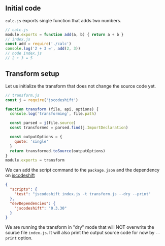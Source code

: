 ## Initial code

`calc.js` exports single function that adds two numbers.

```js
// calc.js
module.exports = function add(a, b) { return a + b }
// index.js
const add = require('./calc')
console.log('2 + 3 =', add(2, 3))
// node index.js
// 2 + 3 = 5
```

## Transform setup

Let us initialize the transform that does not change the source
code yet.

```js
// transform.js
const j = require('jscodeshift')

function transform (file, api, options) {
  console.log('transforming', file.path)

  const parsed = j(file.source)
  const transformed = parsed.find(j.ImportDeclaration)

  const outputOptions = {
    quote: 'single'
  }
  return transformed.toSource(outputOptions)
}
module.exports = transform
```

We can add the script command to the `package.json` and the
dependency on [jscodeshift](https://github.com/facebook/jscodeshift#readme)

```json
{
  "scripts": {
    "test": "jscodeshift index.js -t transform.js --dry --print"
  },
  "devDependencies": {
    "jscodeshift": "0.3.30"
  }
}
```

We are running the transform in "dry" mode that will NOT overwrite the
source file `index.js`. It will also print the output source code for
now by `--print` option.
